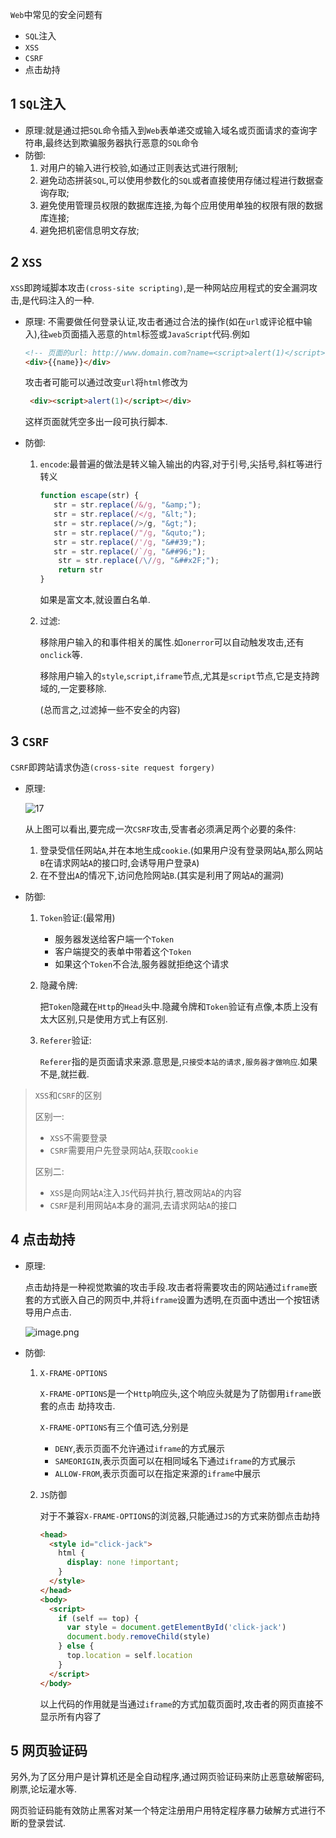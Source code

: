 `Web`中常见的安全问题有

- `SQL`注入
- `XSS`
- `CSRF`
- 点击劫持

## 1 `SQL`注入

- 原理:就是通过把`SQL`命令插入到`Web`表单递交或输入域名或页面请求的查询字符串,最终达到欺骗服务器执行恶意的`SQL`命令
- 防御:
  1. 对用户的输入进行校验,如通过正则表达式进行限制;
  2. 避免动态拼装`SQL`,可以使用参数化的`SQL`或者直接使用存储过程进行数据查询存取;
  3. 避免使用管理员权限的数据库连接,为每个应用使用单独的权限有限的数据库连接;
  4. 避免把机密信息明文存放;

## 2 `XSS`

`XSS`即跨域脚本攻击`(cross-site scripting)`,是一种网站应用程式的安全漏洞攻击,是代码注入的一种.

- 原理: 不需要做任何登录认证,攻击者通过合法的操作(如在`url`或评论框中输入),往`web`页面插入恶意的`html`标签或`JavaScript`代码.例如

  ```html
  <!-- 页面的url: http://www.domain.com?name=<script>alert(1)</script> -->
  <div>{{name}}</div>    
  ```

  攻击者可能可以通过改变`url`将`html`修改为

  ```html
   <div><script>alert(1)</script></div>
  ```

  这样页面就凭空多出一段可执行脚本.

- 防御:

  1. `encode`:最普遍的做法是转义输入输出的内容,对于引号,尖括号,斜杠等进行转义

     ```js
     function escape(str) {
     	str = str.replace(/&/g, "&amp;");
     	str = str.replace(/</g, "&lt;");
     	str = str.replace(/>/g, "&gt;");
     	str = str.replace(/"/g, "&quto;");
     	str = str.replace(/'/g, "&##39;");
     	str = str.replace(/`/g, "&##96;");
         str = str.replace(/\//g, "&##x2F;");
         return str
     }
     ```

     如果是富文本,就设置白名单.

  2. 过滤:

     移除用户输入的和事件相关的属性.如`onerror`可以自动触发攻击,还有`onclick`等.

     移除用户输入的`style`,`script`,`iframe`节点,尤其是`script`节点,它是支持跨域的,一定要移除.

     (总而言之,过滤掉一些不安全的内容)

## 3 `CSRF`

`CSRF`即跨站请求伪造`(cross-site request forgery)`

- 原理:

  ![17](https://gitee.com/ljf52007/note/raw/master/interview/interview_Q/Http_Q.assets/17.png)

  从上图可以看出,要完成一次`CSRF`攻击,受害者必须满足两个必要的条件:

  1. 登录受信任网站`A`,并在本地生成`cookie`.(如果用户没有登录网站`A`,那么网站`B`在请求网站`A`的接口时,会诱导用户登录`A`)
  2. 在不登出`A`的情况下,访问危险网站`B`.(其实是利用了网站`A`的漏洞)

- 防御:

  1. `Token`验证:(最常用)

     - 服务器发送给客户端一个`Token`
     - 客户端提交的表单中带着这个`Token`
     - 如果这个`Token`不合法,服务器就拒绝这个请求

  2. 隐藏令牌:

     把`Token`隐藏在`Http`的`Head`头中.隐藏令牌和`Token`验证有点像,本质上没有太大区别,只是使用方式上有区别.

  3. `Referer`验证:

     `Referer`指的是页面请求来源.意思是,`只接受本站的请求,服务器才做响应`.如果不是,就拦截.



> `XSS`和`CSRF`的区别
>
> 区别一:
>
> - `XSS`不需要登录
> - `CSRF`需要用户先登录网站`A`,获取`cookie`
>
> 区别二:
>
> - `XSS`是向网站`A`注入`JS`代码并执行,篡改网站`A`的内容
> - `CSRF`是利用网站`A`本身的漏洞,去请求网站`A`的接口

## 4 点击劫持

- 原理:

  点击劫持是一种视觉欺骗的攻击手段.攻击者将需要攻击的网站通过`iframe`嵌套的方式嵌入自己的网页中,并将`iframe`设置为透明,在页面中透出一个按钮诱导用户点击.

  ![image.png](https://poetries1.gitee.io/img-repo/2020/07/5.png)

- 防御:

  1. `X-FRAME-OPTIONS`

     `X-FRAME-OPTIONS`是一个`Http`响应头,这个响应头就是为了防御用`iframe`嵌套的点击 劫持攻击.

     `X-FRAME-OPTIONS`有三个值可选,分别是

     - `DENY`,表示页面不允许通过`iframe`的方式展示
     - `SAMEORIGIN`,表示页面可以在相同域名下通过`iframe`的方式展示
     - `ALLOW-FROM`,表示页面可以在指定来源的`iframe`中展示

  2. `JS`防御

     对于不兼容`X-FRAME-OPTIONS`的浏览器,只能通过`JS`的方式来防御点击劫持

     ```html
     <head>
       <style id="click-jack">
         html {
           display: none !important;
         }
       </style>
     </head>
     <body>
       <script>
         if (self == top) {
           var style = document.getElementById('click-jack')
           document.body.removeChild(style)
         } else {
           top.location = self.location
         }
       </script>
     </body>
     ```

     以上代码的作用就是当通过`iframe`的方式加载页面时,攻击者的网页直接不显示所有内容了



## 5 网页验证码

另外,为了区分用户是计算机还是全自动程序,通过网页验证码来防止恶意破解密码,刷票,论坛灌水等.

网页验证码能有效防止黑客对某一个特定注册用户用特定程序暴力破解方式进行不断的登录尝试.
